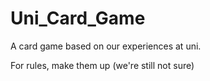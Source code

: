 # Uni_Card_Game
A card game based on our experiences at uni.

For rules, make them up (we're still not sure)
